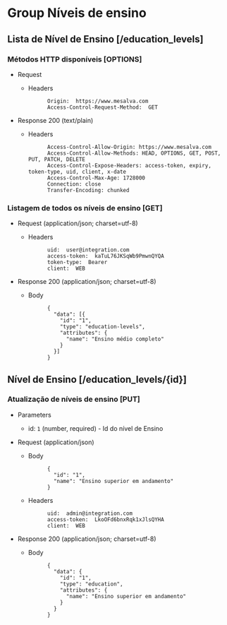 # Group Níveis de ensino

## Lista de Nível de Ensino [/education_levels]
### Métodos HTTP disponíveis [OPTIONS]

+ Request
    + Headers

                Origin:  https://www.mesalva.com
                Access-Control-Request-Method:  GET


+ Response 200 (text/plain)
    + Headers

                Access-Control-Allow-Origin: https://www.mesalva.com
                Access-Control-Allow-Methods: HEAD, OPTIONS, GET, POST, PUT, PATCH, DELETE
                Access-Control-Expose-Headers: access-token, expiry, token-type, uid, client, x-date
                Access-Control-Max-Age: 1728000
                Connection: close
                Transfer-Encoding: chunked


### Listagem de todos os níveis de ensino [GET]

+ Request (application/json; charset=utf-8)
    + Headers

                uid:  user@integration.com
                access-token:  kaTuL76JKSqWb9PmwnQYQA
                token-type:  Bearer
                client:  WEB

+ Response 200 (application/json; charset=utf-8)
    + Body

                {
                  "data": [{
                    "id": "1",
                    "type": "education-levels",
                    "attributes": {
                      "name": "Ensino médio completo"
                    }
                  }]
                }


## Nível de Ensino [/education_levels/{id}]
### Atualização de níveis de ensino [PUT]

+ Parameters
    + id: `1` (number, required) - Id do nível de Ensino

+ Request (application/json)
    + Body

                {
                  "id": "1",
                  "name": "Ensino superior em andamento"
                }

    + Headers

                uid:  admin@integration.com
                access-token:  LkoOFd6bnxRqk1xJlsQYHA
                client:  WEB

+ Response 200 (application/json; charset=utf-8)
    + Body

                {
                  "data": {
                    "id": "1",
                    "type": "education",
                    "attributes": {
                      "name": "Ensino superior em andamento"
                    }
                  }
                }

